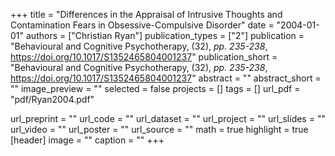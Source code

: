 +++
title = "Differences in the Appraisal of Intrusive Thoughts and Contamination Fears in Obsessive-Compulsive Disorder"
date = "2004-01-01"
authors = ["Christian Ryan"]
publication_types = ["2"]
publication = "Behavioural and Cognitive Psychotherapy, (32), _pp. 235-238_, https://doi.org/10.1017/S1352465804001237"
publication_short = "Behavioural and Cognitive Psychotherapy, (32), _pp. 235-238_, https://doi.org/10.1017/S1352465804001237"
abstract = ""
abstract_short = ""
image_preview = ""
selected = false
projects = []
tags = []
url_pdf = "pdf/Ryan2004.pdf"

url_preprint = ""
url_code = ""
url_dataset = ""
url_project = ""
url_slides = ""
url_video = ""
url_poster = ""
url_source = ""
math = true
highlight = true
[header]
image = ""
caption = ""
+++
